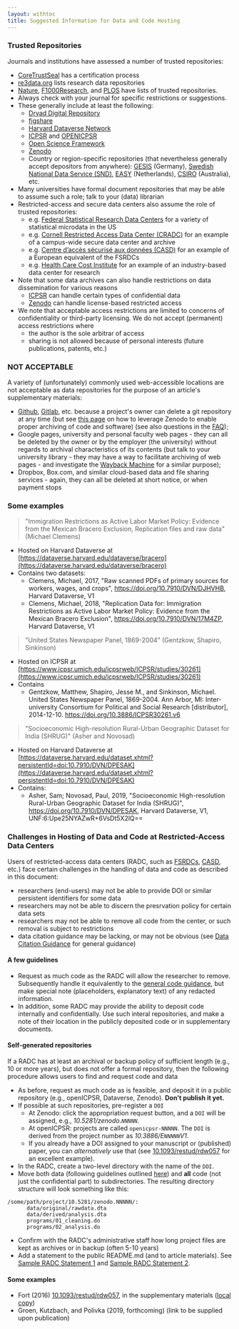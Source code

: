 ```yaml
---
layout: withtoc
title: Suggested Information for Data and Code Hosting
---
```


### Trusted Repositories
Journals and institutions have assessed a number of trusted repositories:
- [CoreTrustSeal](https://www.coretrustseal.org/) has a certification process
- [re3data.org](https://www.re3data.org/) lists research data repositories
- [Nature](https://www.nature.com/sdata/policies/repositories), [F1000Research](https://f1000research.com/for-authors/data-guidelines#hosting), and [PLOS](https://journals.plos.org/plosone/s/data-availability) have lists of trusted repositories. 
- Always check with your journal for specific restrictions or suggestions.
- These generally include at least the following:
  -  [Dryad Digital Repository](http://datadryad.org/)
  -  [figshare](http://figshare.com/)
  -  [Harvard Dataverse Network](http://thedata.harvard.edu/dvn/)
  -  [ICPSR](https://www.icpsr.umich.edu/icpsrweb/) and [OPENICPSR](https://www.openicpsr.org/openicpsr/)
  -  [Open Science Framework](http://osf.io/)
  -  [Zenodo](http://zenodo.org/)
  - Country or region-specific repositories (that nevertheless generally accept depositors from anywhere): [GESIS](https://datorium.gesis.org/xmlui/) (Germany), [Swedish National Data Service (SND)](https://snd.gu.se/en/describe-and-deposit-data), [EASY](https://easy.dans.knaw.nl/ui/home) (Netherlands), [CSIRO](https://data.csiro.au/collections/) (Australia), etc.
- Many universities have formal document repositories that may be able to assume such a role; talk to your (data) librarian
- Restricted-access and secure data centers also assume the role of trusted repositories:
  - e.g. [Federal Statistical Research Data Centers](https://www.census.gov/fsrdc) for a variety of statistical microdata in the US
  - e.g. [Cornell Restricted Access Data Center (CRADC)](https://ciser.cornell.edu/data/secure-data-services/cradc/) for an example of a campus-wide secure data center and archive
  - e.g. [Centre d’accès sécurisé aux données (CASD)](https://www.casd.eu/) for an example of a European equivalent of the FSRDCs
  - e.g. [Health Care Cost Institute](https://www.healthcostinstitute.org/about-hcci/) for an example of an industry-based data center for research
- Note that some data archives can also handle restrictions on data dissemination for various reasons
  - [ICPSR](https://www.icpsr.umich.edu/icpsrweb/content/datamanagement/confidentiality/) can handle certain types of confidential data
  - [Zenodo](http://about.zenodo.org/policies/) can handle license-based restricted access
- We note that acceptable access restrictions are limited to concerns of confidentiality or third-party licensing. We do not accept (permanent) access restrictions where
  - the author is the sole arbitrar of access
  - sharing is not allowed because of personal interests (future publications, patents, etc.)

### NOT ACCEPTABLE
A variety of (unfortunately) commonly used web-accessible locations are not acceptable as data repositories for the purpose of an article's supplementary materials:
- [Github](https://github.com), [Gitlab](https://gitlab.com), etc. because a project's owner can delete a git repository at any time (but see [this page](https://guides.github.com/activities/citable-code/) on how to leverage Zenodo to enable proper archiving of code and software) (see also questions in the [FAQ](FAQ.md));
- Google pages, university and personal faculty web pages - they can all be deleted by the owner or by the employer (the university) without regards to archival characteristics of its contents (but talk to your university library - they may have a way to facilitate archiving of web pages - and investigate the [Wayback Machine](https://archive.org/) for a similar purpose);
- Dropbox, Box.com, and similar cloud-based data and file sharing services - again, they can all be deleted at short notice, or when payment stops

### Some examples

> "Immigration Restrictions as Active Labor Market Policy: Evidence from the Mexican Bracero Exclusion, Replication files and raw data" (Michael Clemens)
- Hosted on Harvard Dataverse at [https://dataverse.harvard.edu/dataverse/bracero](https://dataverse.harvard.edu/dataverse/bracero)
- Contains two datasets:
  - Clemens, Michael, 2017, "Raw scanned PDFs of primary sources for workers, wages, and crops", https://doi.org/10.7910/DVN/DJHVHB, Harvard Dataverse, V1
  -  Clemens, Michael, 2018, "Replication Data for: Immigration Restrictions as Active Labor Market Policy: Evidence from the Mexican Bracero Exclusion", https://doi.org/10.7910/DVN/17M4ZP, Harvard Dataverse, V1

> "United States Newspaper Panel, 1869-2004" (Gentzkow, Shapiro, Sinkinson)
- Hosted on ICPSR at [https://www.icpsr.umich.edu/icpsrweb/ICPSR/studies/30261](https://www.icpsr.umich.edu/icpsrweb/ICPSR/studies/30261)
- Contains 
  - Gentzkow, Matthew, Shapiro, Jesse M., and Sinkinson, Michael. United States Newspaper Panel, 1869-2004. Ann Arbor, MI: Inter-university Consortium for Political and Social Research [distributor], 2014-12-10. https://doi.org/10.3886/ICPSR30261.v6

> "Socioeconomic High-resolution Rural-Urban Geographic Dataset for India (SHRUG)" (Asher and Novosad)
- Hosted on Harvard Dataverse at [https://dataverse.harvard.edu/dataset.xhtml?persistentId=doi:10.7910/DVN/DPESAK](https://dataverse.harvard.edu/dataset.xhtml?persistentId=doi:10.7910/DVN/DPESAK)
- Contains:
  - Asher, Sam; Novosad, Paul, 2019, "Socioeconomic High-resolution Rural-Urban Geographic Dataset for India (SHRUG)", https://doi.org/10.7910/DVN/DPESAK, Harvard Dataverse, V1, UNF:6:Upe25NYAZwR+6VsDt5X2lQ== 

### Challenges in Hosting of Data and Code at Restricted-Access Data Centers
Users of restricted-access data centers (RADC, such as [FSRDCs](https://www.census.gov/fsrdc),  [CASD](https://www.casd.eu/), etc.) face certain challenges in the handling of data and code as described in this document:

- researchers (end-users) may not be able to provide DOI or similar persistent identifiers for some data
- researchers may not be able to discern the presrvation policy for certain data sets
- researchers may not be able to remove all code from the center, or such removal is subject to restrictions
- data citation guidance may be lacking, or may not be obvious (see [Data Citation Guidance](Data_citation_guidance.md) for general guidance)

#### A few guidelines

- Request as much code as the RADC  will allow the researcher to remove. Subsequently handle it equivalently to the [general code guidance](Requested_information_code.md), but make special note (placeholders, explanatory text) of any redacted information.
- In addition, some RADC may provide the ability to deposit code internally and confidentially. Use such interal repositories, and make a note of their location in the publicly deposited code or in supplementary documents.

#### Self-generated repositories
If a RADC has at least an archival or backup policy of sufficient length (e.g., 10 or more years), but does not offer a formal repository, then the following procedure allows users to find and request code and data
- As before, request as much code as is feasible, and deposit it in a public repository (e.g., openICPSR, Dataverse, Zenodo). **Don't publish it yet.**
- If possible at such repositories, pre-register a `DOI`
  - At Zenodo: click the appropriation request button, and a `DOI` will be assigned, e.g., _10.5281/zenodo.`NNNNN`_.
  - At openICPSR: projects are called `openicpsr-NNNNN`. The `DOI` is derived from the project number as _10.3886/E`NNNNN`V1_.
  - If you already have a DOI assigned to your manuscript or (published) paper, you can _alternatively_ use that (see [10.1093/restud/rdw057](https://doi.org/10.1093/restud/rdw057) for an excellent example).
- In the RADC, create a two-level directory with the name of the `DOI`.
- Move both data (following guidelines outlined [here](Requested_information_code.md)) and **all** code (not just the confidential part) to subdirectories. The resulting directory structure will look something like this:
```
/some/path/project/10.5281/zenodo.NNNNN/:
      data/original/rawdata.dta
      data/derived/analysis.dta
      programs/01_cleaning.do
      programs/02_analysis.do
```
- Confirm with the RADC's administrative staff how long project files are kept as archives or in backup (often 5-10 years)
- Add a statement to the public README.md (and to article materials). See [Sample RADC Statement 1](samples/sample_radc_statement1.md) and [Sample RADC Statement 2](samples/sample_radc_statement2.md).

#### Some examples
- Fort (2016) [10.1093/restud/rdw057](https://doi.org/10.1093/restud/rdw057), in the supplementary materials ([local copy](copies/Fort2016-Readme.pdf))
-  Groen, Kutzbach, and Polivka (2019, forthcoming) (link to be supplied upon publication)
